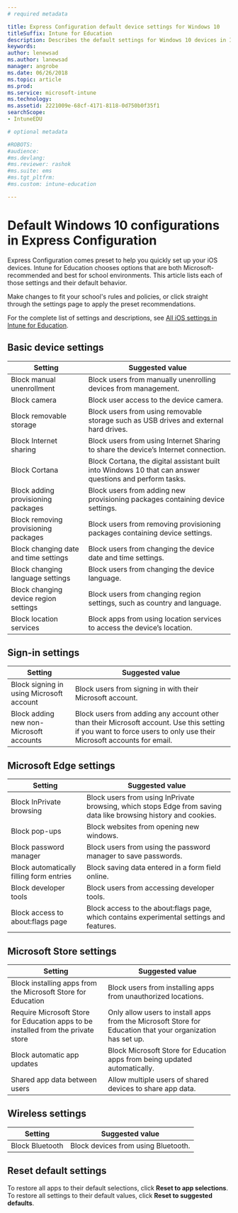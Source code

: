 ```yaml
---
# required metadata

title: Express Configuration default device settings for Windows 10
titleSuffix: Intune for Education
description: Describes the default settings for Windows 10 devices in Intune for Education.
keywords:
author: lenewsad
ms.author: lanewsad
manager: angrobe
ms.date: 06/26/2018
ms.topic: article
ms.prod:
ms.service: microsoft-intune
ms.technology:
ms.assetid: 2221009e-68cf-4171-8118-0d750b0f35f1
searchScope:
- IntuneEDU

# optional metadata

#ROBOTS:
#audience:
#ms.devlang:
#ms.reviewer: rashok
#ms.suite: ems
#ms.tgt_pltfrm:
#ms.custom: intune-education

---
```

# Default Windows 10 configurations in Express Configuration
Express Configuration comes preset to help you quickly set up your iOS devices. Intune for Education chooses options that are both Microsoft-recommended and best for school environments. This article lists each of those settings and their default behavior. 

 Make changes to fit your school's rules and policies, or click straight through the settings page to apply the preset recommendations. 

For the complete list of settings and descriptions, see [All iOS settings in Intune for Education](all-edu-settings-windows.md). 


## Basic device settings  
|Setting|Suggested value| 
|---|---|
|Block manual unenrollment|Block users from manually unenrolling devices from management.|
|Block camera|Block user access to the device camera.|
|Block removable storage|Block users from using removable storage such as USB drives and external hard drives.|
|Block Internet sharing|Block users from using Internet Sharing to share the device’s Internet connection.|
|Block Cortana|Block Cortana, the digital assistant built into Windows 10 that can answer questions and perform tasks.|
|Block adding provisioning packages|Block users from adding new provisioning packages containing device settings.|
|Block removing provisioning packages|Block users from removing provisioning packages containing device settings.|
|Block changing date and time settings|Block users from changing the device date and time settings.|
|Block changing language settings|Block users from changing the device language.|
|Block changing device region settings|Block users from changing region settings, such as country and language.|
|Block location services|Block apps from using location services to access the device’s location.|  

## Sign-in settings  

|Setting|Suggested value|  
|---|---|
|Block signing in using Microsoft account|Block users from signing in with their Microsoft account.|  
|Block adding new non-Microsoft accounts|Block users from adding any account other than their Microsoft account. Use this setting if you want to force users to only use their Microsoft accounts for email.||Block signing in using a Microsoft account|   

## Microsoft Edge settings  

|Setting|Suggested value|
|---|---|
|Block InPrivate browsing|Block users from using InPrivate browsing, which stops Edge from saving data like browsing history and cookies.|  
|Block pop-ups|Block websites from opening new windows.|  
|Block password manager|Block users from using the password manager to save passwords.|  
|Block automatically filling form entries|Block saving data entered in a form field online.|  
|Block developer tools|Block users from accessing developer tools.|  
|Block access to about:flags page|Block access to the about:flags page, which contains experimental settings and features.|  



## Microsoft Store settings   
|Setting|Suggested value|  
|---|---|
|Block installing apps from the Microsoft Store for Education|Block users from installing apps from unauthorized locations.|  
|Require Microsoft Store for Education apps to be installed from the private store|Only allow users to install apps from the Microsoft Store for Education that your organization has set up.|  
|Block automatic app updates|Block Microsoft Store for Education apps from being updated automatically.|  
|Shared app data between users|Allow multiple users of shared devices to share app data.|  

## Wireless settings      
|Setting|Suggested value|  
|---|---|
|Block Bluetooth|Block devices from using Bluetooth.|  

## Reset default settings
To restore all apps to their default selections, click **Reset to app selections**. <add screenshot>  
To restore all settings to their default values, click **Reset to suggested defaults**. <add screenshot>  

